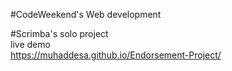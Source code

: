 #CodeWeekend's Web development <br>

#Scrimba's solo project <br>
live demo <br>
https://muhaddesa.github.io/Endorsement-Project/
